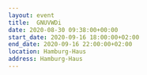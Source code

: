 ```yaml
---
layout: event
title:  GNUVWDi
date: 2020-08-30 09:38:00+00:00
start_date: 2020-09-16 18:00:00+02:00
end_date: 2020-09-16 22:00:00+02:00
location: Hamburg-Haus
address: Hamburg-Haus
---
```

